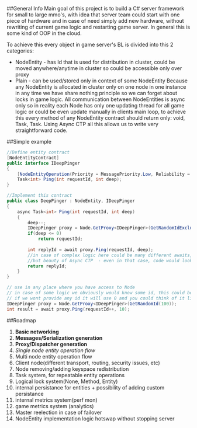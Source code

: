 ##General Info
Main goal of this project is to build a C# server framework for small to large mmo's,
with idea that server team could start with one piece of hardware and in case of need simply add new hardware,
without rewriting of current game logic and restarting game server.
In general this is some kind of OOP in the cloud.

To achieve this every object in game server's BL is divided into this 2 categories:
* NodeEntity - has Id that is used for distribution in cluster, could be moved anywhere/anytime in cluster so could be accessible only over proxy
* Plain - can be used/stored only in context of some NodeEntity
Because any NodeEntity is allocated in cluster only on one node in one instance in any time we have share nothing principle so we can forget about locks in game logic.
All communication between NodeEntities is async only so in reality each Node has only one updating thread for all game logic or could be even update manually in clients main loop,
to achieve this every method of any NodeEntity contract should return only: void, Task, Task<Reply>.
Using Async CTP all this allows us to write very straightforward code.

##Simple example
``` C#
//Define entity contract
[NodeEntityContract]
public interface IDeepPinger
{
	[NodeEntityOperation(Priority = MessagePriority.Low, Reliability = MessageReliability.Unreliable)]
	Task<int> Ping(int requestId, int deep);
}

//Implement this contract
public class DeepPinger : NodeEntity, IDeepPinger
{
	async Task<int> Ping(int requestId, int deep)
	{
		deep--;
		IDeepPinger proxy = Node.GetProxy<IDeepPinger>(GetRandomIdExcludingOurs(100, Id));
		if(deep <= 0)
			return requestId;
		
		int replyId = await proxy.Ping(requestId, deep);
		//in case of complex logic here could be many different awaits,
		//but beauty of Async CTP  - even in that case, code would look straightforward
		return replyId;
	}
}

// use in any place where you have access to Node
// in case of some logic we obviously would know some id, this could be id of character, npc or anything else
// if we wont provide any id it will use 0 and you could think of it like singleton entity
IDeepPinger proxy = Node.GetProxy<IDeepPinger>(GetRandomId(100));
int result = await proxy.Ping(requestId++, 10);
```
##Roadmap
1. **Basic networking**
2. **Messages/Serialization generation**
3. **Proxy/Dispatcher generation**
4. *Single node entity operation flow*
5. Multi node entity operation flow
6. Client node(different transport, routing, security issues, etc) 
7. Node removing/adding keyspace redistribution 
8. Task system, for repeatable entity operations
9. Logical lock system(None, Method, Entity)
10. internal persistance for entities + possibility of adding custom persistance
11. internal metrics system(perf mon)
12. game metrics system (analytics)
13. Master reelection in case of failover
14. NodeEntity implementation logic hotswap without stopping server





